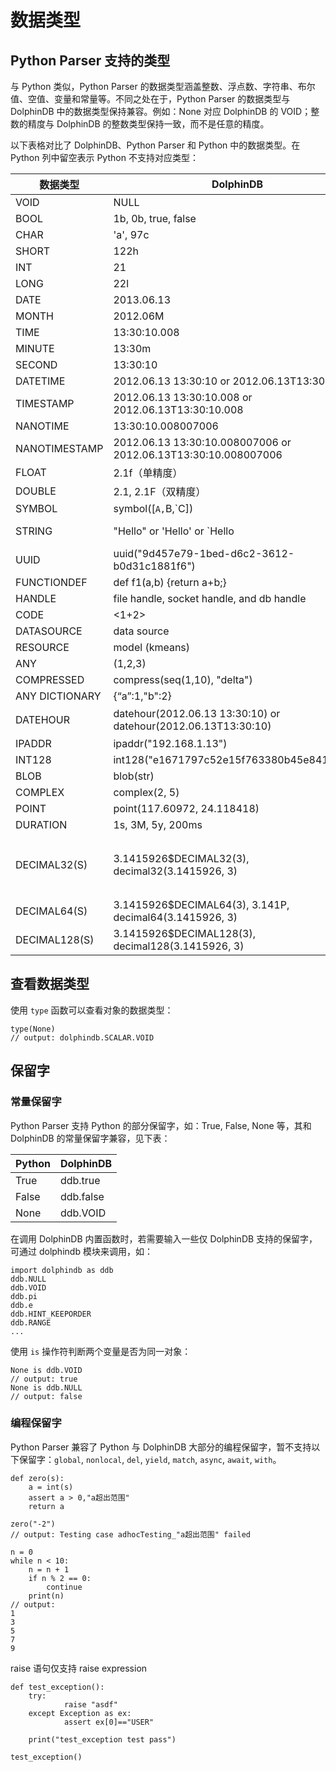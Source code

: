 # 数据类型

## Python Parser 支持的类型

与 Python 类似，Python Parser 的数据类型涵盖整数、浮点数、字符串、布尔值、空值、变量和常量等。不同之处在于，Python Parser 的数据类型与 DolphinDB 中的数据类型保持兼容。例如：None 对应 DolphinDB 的 VOID；整数的精度与 DolphinDB 的整数类型保持一致，而不是任意的精度。

以下表格对比了 DolphinDB、Python Parser 和 Python 中的数据类型。在 Python 列中留空表示 Python 不支持对应类型：

| **数据类型** | **DolphinDB** | **Python Parser** | **Python** |
| --- | --- | --- | --- |
| VOID | NULL | None | None |
| BOOL | 1b, 0b, true, false | 1b, 0b, True, False, bool(1) | True, False |
| CHAR | 'a', 97c | 97c, char('a') |  |
| SHORT | 122h | 122h |  |
| INT | 21 | 21 | 21 |
| LONG | 22l | 22l |  |
| DATE | 2013.06.13 | 2013.06.13 | 2013-06-13 |
| MONTH | 2012.06M | 2012.06M | 2012-06 |
| TIME | 13:30:10.008 | 13:30:10.008 | 13:30:10.008 |
| MINUTE | 13:30m | 13:30m | 13:30 |
| SECOND | 13:30:10 | 13:30:10 | 13:30:10 |
| DATETIME | 2012.06.13 13:30:10 or 2012.06.13T13:30:10 | 2012.06.13 13:30:10 or 2012.06.13T13:30:10 | 2012-06-13 13:30:10 |
| TIMESTAMP | 2012.06.13 13:30:10.008 or 2012.06.13T13:30:10.008 | 2012.06.13 13:30:10.008 or 2012.06.13T13:30:10.008 | 2012-06-13 13:30:10.008000 |
| NANOTIME | 13:30:10.008007006 | 13:30:10.008007006 | 13:30:10.008007006 |
| NANOTIMESTAMP | 2012.06.13 13:30:10.008007006 or 2012.06.13T13:30:10.008007006 | 2012.06.13 13:30:10.008007006 or 2012.06.13T13:30:10.008007006 | 2012.06.13 13:30:10.008007006 |
| FLOAT | 2.1f（单精度） | 2.1f（单精度） | 2.1（双精度） |
| DOUBLE | 2.1, 2.1F（双精度） | 2.1, 2.1F（双精度） |  |
| SYMBOL | symbol([`A,`B,`C]) | symbol(\[`A,`B,`C].toddb()) |  |
| STRING | "Hello" or 'Hello' or `Hello | "Hello" or 'Hello' or `Hello or """Hello""" or '''Hello''' | "Hello" or 'Hello' or """Hello""" or '''Hello''' |
| UUID | uuid("9d457e79-1bed-d6c2-3612-b0d31c1881f6") | uuid("9d457e79-1bed-d6c2-3612-b0d31c1881f6") | 9d457e79-1bed-d6c2-3612-b0d31c1881f6 |
| FUNCTIONDEF | def f1(a,b) {return a+b;} | def f1(a,b): return a+b |  |
| HANDLE | file handle, socket handle, and db handle | file handle, socket handle, and db handle |  |
| CODE | <1+2> | <1+2> |  |
| DATASOURCE | data source | data source |  |
| RESOURCE | model (kmeans) | model (kmeans) |  |
| ANY | (1,2,3) | (1,2,3) | (1,2,3) |
| COMPRESSED | compress(seq(1,10), "delta") | compress(seq(1,10), "delta") |  |
| ANY DICTIONARY | {“a”:1,"b":2} | {"a":1,"b":2} | {"a":1,"b":2} |
| DATEHOUR | datehour(2012.06.13 13:30:10) or datehour(2012.06.13T13:30:10) | 使用ddb的datehour函数生成datehour(2012.06.13 13:30:10) or datehour(2012.06.13T13:30:10) | 2012-06-13 13:30:10 |
| IPADDR | ipaddr("192.168.1.13") | ipaddr("192.168.1.13") | ipaddress.IPv4Address("192.168.1.13") |
| INT128 | int128("e1671797c52e15f763380b45e841ec32") | int128("e1671797c52e15f763380b45e841ec32") |  |
| BLOB | blob(str) | blob(str) |  |
| COMPLEX | complex(2, 5) | complex(2, 5) | complex(2, 5) |
| POINT | point(117.60972, 24.118418) | point(117.60972, 24.118418) |  |
| DURATION | 1s, 3M, 5y, 200ms | 1s, 3M, 5y, 200ms |  |
| DECIMAL32(S) | 3.1415926$DECIMAL32(3), decimal32(3.1415926, 3) | decimal32(3.1415926, 3) | decimal.Decimal(3.1415926)，Python 的 decimal 类型不区分32/64/128位，其最大支持位数由 Python 版本和机器硬件决定 |
| DECIMAL64(S) | 3.1415926$DECIMAL64(3), 3.141P, decimal64(3.1415926, 3) | decimal64(3.1415926, 3) |  |
| DECIMAL128(S) | 3.1415926$DECIMAL128(3), decimal128(3.1415926, 3) | decimal128(3.1415926, 3) |  |

## 查看数据类型

使用 `type` 函数可以查看对象的数据类型：

```
type(None)
// output: dolphindb.SCALAR.VOID
```

## 保留字

### 常量保留字

Python Parser 支持 Python 的部分保留字，如：True, False, None 等，其和 DolphinDB 的常量保留字兼容，见下表：

| **Python** | **DolphinDB** |
| --- | --- |
| True | ddb.true |
| False | ddb.false |
| None | ddb.VOID |

在调用 DolphinDB 内置函数时，若需要输入一些仅 DolphinDB 支持的保留字，可通过 dolphindb 模块来调用，如：

```
import dolphindb as ddb
ddb.NULL
ddb.VOID
ddb.pi
ddb.e
ddb.HINT_KEEPORDER
ddb.RANGE
...
```

使用 `is` 操作符判断两个变量是否为同一对象：

```
None is ddb.VOID
// output: true
None is ddb.NULL
// output: false
```

### 编程保留字

Python Parser 兼容了 Python 与 DolphinDB 大部分的编程保留字，暂不支持以下保留字：`global`, `nonlocal`, `del`, `yield`, `match`, `async`, `await`, `with`。

```
def zero(s):
    a = int(s)
    assert a > 0,"a超出范围"
    return a

zero("-2")
// output: Testing case adhocTesting_"a超出范围" failed
```

```
n = 0
while n < 10:
    n = n + 1
    if n % 2 == 0:
        continue
    print(n)
// output:
1
3
5
7
9
```

raise 语句仅支持 raise expression

```
def test_exception():
    try:
            raise "asdf"
    except Exception as ex:
            assert ex[0]=="USER"

    print("test_exception test pass")

test_exception()
```


